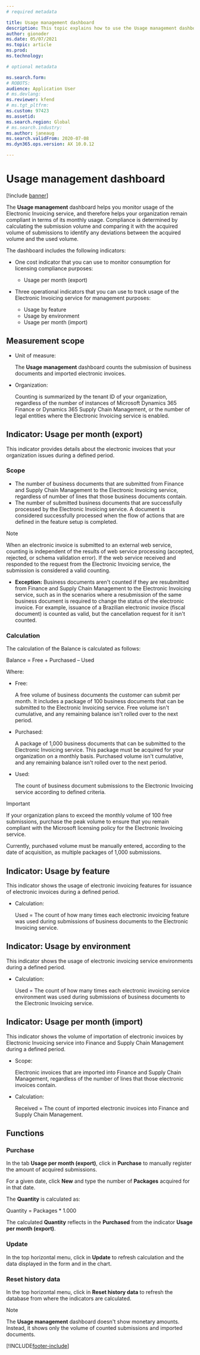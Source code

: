 ```yaml
---
# required metadata

title: Usage management dashboard
description: This topic explains how to use the Usage management dashboard to monitor usage of the Electronic Invoicing service and remain compliant.
author: gionoder
ms.date: 05/07/2021
ms.topic: article
ms.prod: 
ms.technology: 

# optional metadata

ms.search.form: 
# ROBOTS: 
audience: Application User
# ms.devlang: 
ms.reviewer: kfend
# ms.tgt_pltfrm: 
ms.custom: 97423
ms.assetid: 
ms.search.region: Global
# ms.search.industry: 
ms.author: janeaug
ms.search.validFrom: 2020-07-08
ms.dyn365.ops.version: AX 10.0.12

---
```


# Usage management dashboard

[!include [banner](../includes/banner.md)]

The **Usage management** dashboard helps you monitor usage of the Electronic Invoicing service, and therefore helps your organization remain compliant in terms of its monthly usage. Compliance is determined by calculating the submission volume and comparing it with the acquired volume of submissions to identify any deviations between the acquired volume and the used volume.

The dashboard includes the following indicators:

- One cost indicator that you can use to monitor consumption for licensing compliance purposes:

    - Usage per month (export)

- Three operational indicators that you can use to track usage of the Electronic Invoicing service for management purposes:

    - Usage by feature
    - Usage by environment
    - Usage per month (import)

## Measurement scope

- Unit of measure: 

    The **Usage management** dashboard counts the submission of business documents and imported electronic invoices.

- Organization: 

    Counting is summarized by the tenant ID of your organization, regardless of the number of instances of Microsoft Dynamics 365 Finance or Dynamics 365 Supply Chain Management, or the number of legal entities where the Electronic Invoicing service is enabled.


## Indicator: Usage per month (export)

This indicator provides details about the electronic invoices that your organization issues during a defined period.

### Scope
- The number of business documents that are submitted from Finance and Supply Chain Management to the Electronic Invoicing service, regardless of number of lines that those business documents contain.
- The number of submitted business documents that are successfully processed by the Electronic Invoicing service. A document is considered successfully processed when the flow of actions that are defined in the feature setup is completed.

> [!NOTE]
> When an electronic invoice is submitted to an external web service, counting is independent of the results of web service processing (accepted, rejected, or schema validation error). If the web service received and responded to the request from the Electronic Invoicing service, the submission is considered a valid counting.

- **Exception:** Business documents aren't counted if they are resubmitted from Finance and Supply Chain Management to the Electronic Invoicing service, such as in the scenarios where a resubmission of the same business document is required to change the status of the electronic invoice. For example, issuance of a Brazilian electronic invoice (fiscal document) is counted as valid, but the cancellation request for it isn't counted.


### Calculation

The calculation of the Balance is calculated as follows:

Balance = Free + Purchased – Used

Where:

- Free:
  
    A free volume of business documents the customer can submit per month. It includes a package of 100 business documents that can be submitted to the Electronic Invoicing service. Free volume isn't cumulative, and any remaining balance isn't rolled over to the next period.
  
- Purchased:
  
    A package of 1,000 business documents that can be submitted to the Electronic Invoicing service. This package must be acquired for your organization on a monthly basis. Purchased volume isn't cumulative, and any remaining balance isn't rolled over to the next period.
  
- Used: 

    The count of business document submissions to the Electronic Invoicing service according to defined criteria.
   
> [!IMPORTANT]
> If your organization plans to exceed the monthly volume of 100 free submissions, purchase the peak volume to ensure that you remain compliant with the Microsoft licensing policy for the Electronic Invoicing service.
>
> Currently, purchased volume must be manually entered, according to the date of acquisition, as multiple packages of 1,000 submissions.

## Indicator: Usage by feature

This indicator shows the usage of electronic invoicing features for issuance of electronic invoices during a defined period.

- Calculation:
  
    Used = The count of how many times each electronic invoicing feature was used during submissions of business documents to the Electronic Invoicing service.

## Indicator: Usage by environment

This indicator shows the usage of electronic invoicing service environments during a defined period.

- Calculation:
    
    Used = The count of how many times each electronic invoicing service environment was used during submissions of business documents to the Electronic Invoicing service.

## Indicator: Usage per month (import)

This indicator shows the volume of importation of electronic invoices by Electronic Invoicing service into Finance and Supply Chain Management during a defined period.

- Scope:

    Electronic invoices that are imported into Finance and Supply Chain Management, regardless of the number of lines that those electronic invoices contain.

- Calculation:

    Received = The count of imported electronic invoices into Finance and Supply Chain Management.

## Functions
### Purchase

In the tab **Usage per month (export)**, click in **Purchase** to manually register the amount of acquired submissions.

For a given date, click **New** and type the number of **Packages** acquired for in that date.

The **Quantity** is calculated as:

Quantity = Packages * 1.000

The calculated **Quantity** reflects in the **Purchased** from the indicator **Usage per month (export)**.

### Update

In the top horizontal menu, click in **Update** to refresh calculation and the data displayed in the form and in the chart.

### Reset history data

In the top horizontal menu, click in **Reset history data** to refresh the database from where the indicators are calculated.




> [!NOTE]
> The **Usage management** dashboard doesn't show monetary amounts. Instead, it shows only the volume of counted submissions and imported documents.

[!INCLUDE[footer-include](../../includes/footer-banner.md)]

